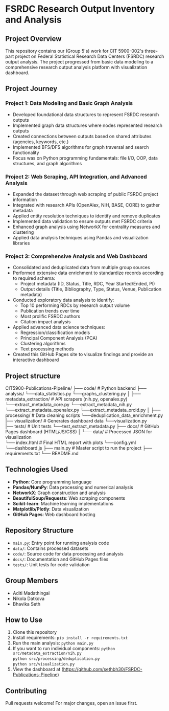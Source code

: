# FSRDC Research Output Inventory and Analysis

## Project Overview
This repository contains our (Group 5's) work for CIT 5900-002's three-part project on Federal Statistical Research Data Centers (FSRDC) research output analysis. The project progressed from basic data modeling to a comprehensive research output analysis platform with visualization dashboard.

## Project Journey

### Project 1: Data Modeling and Basic Graph Analysis
- Developed foundational data structures to represent FSRDC research outputs
- Implemented graph data structures where nodes represented research outputs
- Created connections between outputs based on shared attributes (agencies, keywords, etc.)
- Implemented BFS/DFS algorithms for graph traversal and search functionality
- Focus was on Python programming fundamentals: file I/O, OOP, data structures, and graph algorithms

### Project 2: Web Scraping, API Integration, and Advanced Analysis
- Expanded the dataset through web scraping of public FSRDC project information
- Integrated with research APIs (OpenAlex, NIH, BASE, CORE) to gather metadata
- Applied entity resolution techniques to identify and remove duplicates
- Implemented data validation to ensure outputs met FSRDC criteria
- Enhanced graph analysis using NetworkX for centrality measures and clustering
- Applied data analysis techniques using Pandas and visualization libraries

### Project 3: Comprehensive Analysis and Web Dashboard
- Consolidated and deduplicated data from multiple group sources
- Performed extensive data enrichment to standardize records according to required schema:
  - Project metadata (ID, Status, Title, RDC, Year Started/Ended, PI)
  - Output details (Title, Bibliography, Type, Status, Venue, Publication metadata)
- Conducted exploratory data analysis to identify:
  - Top 10 performing RDCs by research output volume
  - Publication trends over time
  - Most prolific FSRDC authors
  - Citation impact analysis
- Applied advanced data science techniques:
  - Regression/classification models
  - Principal Component Analysis (PCA)
  - Clustering algorithms
  - Text processing methods
- Created this GitHub Pages site to visualize findings and provide an interactive dashboard

## Project structure
CIT5900-Publications-Pipeline/
├── code/                      # Python backend
  ├── analysis/
    └──data_statistics.py
    └──graphs_clustering.py
│ ├── metadata_extraction/     # API scrapers (nih.py, openalex.py)
   └──extract_metadata_core.py
   └──extract_metadata_nih.py
   └──extract_metadata_openalex.py
   └──extract_metadata_orcid.py
│ ├── processing/              # Data cleaning scripts
    └──deduplication_data_enrichment.py            
  |── visualization/           # Generates dashboard data
    └──visualization.py             
  |── tests/                           # Unit tests
   └──test_extract_metadata.py
├── docs/                      # GitHub Pages dashboard (HTML/JS/CSS)
│ └── data/                    # Processed JSON for visualization  
  └── index.html                 # Final HTML report with plots
  └──config.yml
  └──dashboard.js
├── main.py                    # Master script to run the project
├── requirements.txt
└── README.md

## Technologies Used
- **Python**: Core programming language
- **Pandas/NumPy**: Data processing and numerical analysis
- **NetworkX**: Graph construction and analysis
- **BeautifulSoup/Requests**: Web scraping components
- **Scikit-learn**: Machine learning implementations
- **Matplotlib/Plotly**: Data visualization
- **GitHub Pages**: Web dashboard hosting

## Repository Structure
- `main.py`: Entry point for running analysis code
- `data/`: Contains processed datasets
- `code/`: Source code for data processing and analysis
- `docs/`: Documentation and GitHub Pages files
- `tests/`: Unit tests for code validation

## Group Members
- Aditi Madathingal
- Nikola Datkova
- Bhavika Seth

## How to Use
1. Clone this repository
2. Install requirements: `pip install -r requirements.txt`
3. Run the main analysis: `python main.py`
4. If you want to run individual components:
`python src/metadata_extraction/nih.py`      
`python src/processing/deduplication.py`    
`python src/visualization.py`
5. View the dashboard at (https://github.com/sethbh30/FSRDC-Publications-Pipeline)

## Contributing
Pull requests welcome! For major changes, open an issue first.